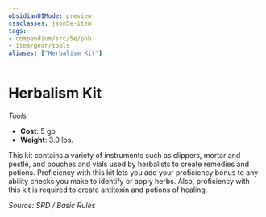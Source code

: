 ```yaml
---
obsidianUIMode: preview
cssclasses: json5e-item
tags:
- compendium/src/5e/phb
- item/gear/tools
aliases: ["Herbalism Kit"]
---
```

# Herbalism Kit
*Tools*  

- **Cost**: 5 gp
- **Weight**: 3.0 lbs.

This kit contains a variety of instruments such as clippers, mortar and pestle, and pouches and vials used by herbalists to create remedies and potions. Proficiency with this kit lets you add your proficiency bonus to any ability checks you make to identify or apply herbs. Also, proficiency with this kit is required to create antitoxin and potions of healing.

*Source: SRD / Basic Rules*